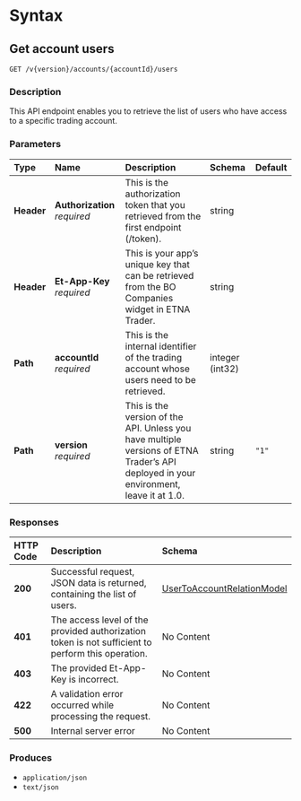 # Syntax

## Get account users

```text
GET /v{version}/accounts/{accountId}/users
```

### Description

This API endpoint enables you to retrieve the list of users who have access to a specific trading account.

### Parameters

| Type | Name | Description | Schema | Default |
| :--- | :--- | :--- | :--- | :--- |
| **Header** | **Authorization**   _required_ | This is the authorization token that you retrieved from the first endpoint \(/token\). | string |  |
| **Header** | **Et-App-Key**   _required_ | This is your app’s unique key that can be retrieved from the BO Companies widget in ETNA Trader. | string |  |
| **Path** | **accountId**   _required_ | This is the internal identifier of the trading account whose users need to be retrieved. | integer \(int32\) |  |
| **Path** | **version**   _required_ | This is the version of the API. Unless you have multiple versions of ETNA Trader’s API deployed in your environment, leave it at 1.0. | string | `"1"` |

### Responses

| HTTP Code | Description | Schema |
| :--- | :--- | :--- |
| **200** | Successful request, JSON data is returned, containing the list of users. | [UserToAccountRelationModel](internalaccounts_getaccountusers.md#usertoaccountrelationmodel) |
| **401** | The access level of the provided authorization token is not sufficient to perform this operation. | No Content |
| **403** | The provided Et-App-Key is incorrect. | No Content |
| **422** | A validation error occurred while processing the request. | No Content |
| **500** | Internal server error | No Content |

### Produces

* `application/json`
* `text/json`

